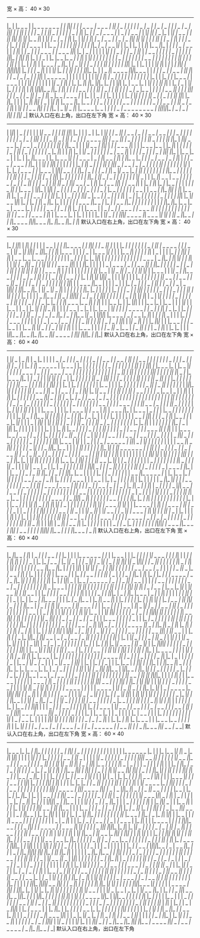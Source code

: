 宽 × 高： 40 × 30
_______________________________________________________________________________
|_  | |_ _   _    | |_ _ _ _ _   _ _ _|_   _| |_|_|_ _|  _| |  _ _ _ _|  _ _ _  |
|_|   |_ _ _|  _|    _|_   _| |  _  |    _ _| |_   _ _|_   _  | | |_ _   _|  _  |
|_|_| | |_ _|_|_ _| | | |    _ _| | |_|    _   _| | |   | |_   _    |_ _|_| |_ _|
|_   _ _|_   _   _ _     _|_  |  _     _|   |_ _ _   _|_  | |_|  _|_| |_ _  |_  |
|_| |  _ _    |  _|  _|_|_  |_|_|_ _|_| |_|_  |_   _ _|_| | |_| |  _ _|_     _  |
|_| |_  | |_| |_ _|_|  _|    _   _|  _ _  |_  |  _ _|_ _    |_|_|  _|_|_  |_|  _|
| | |_| |_     _|    _  | |_|  _| | |  _  |_  |_ _| |  _|_| |_ _ _ _  | | |_ _ _|
|  _|  _|_  |_ _|_| |_   _| |_   _| |_|_ _|_ _ _|_ _ _    |_|_      | |_  | |_  |
|  _|_| |_     _ _|_|_  |  _|      _|_  |  _  |_ _ _  | |    _| |_| |  _|  _  | |
|  _ _ _ _| |_ _   _ _   _|_|_| |_  |  _ _|_  | | |   | |_| |  _|_     _   _|_  |
|    _ _| |_|_  |    _|_ _ _ _|   |_ _| | |    _   _| |  _| |_  | |_|_|_ _| |_|_|
|_|   |_  |      _|_ _    | |_  |_ _  |_ _ _| |_ _|_| | |_|  _|  _|_ _|_  |    _|
| | |_ _   _| | | |_ _| |   |_ _ _  |_ _|_       _| |  _| |_    | | |_|  _| | | |
|_| |_  | |_  |  _|   |_| | |_ _   _ _|_ _ _|_|_  |    _|_ _  |_|  _| |  _ _|_  |
| |_|     | | |  _| |_ _|_|_|   |_  |   |_  | | | |_| |_| |    _|_  |    _| |_|_|
|   |_|_|_|_|_|_|_| |_   _| | |_   _ _|_| |   |   |_|_  |_ _|_ _|  _|_|  _| |_ _|
|_|_|_    |_  |     |  _   _|_|  _ _ _ _   _|_|_|_|_ _ _  |   |  _|  _| |_ _   _|
|_ _ _ _| |_|   |_|  _|     |_ _ _|_   _   _|  _  | |  _|_|_| |  _ _ _ _ _    | |
| | | | | | | |_|_ _|_ _|_|  _|  _   _|_  | |_ _| | | |   |_     _|   | |_  |_  |
| |_       _|       |_  |_ _ _   _|_  |    _ _     _    | |  _|_  |_| | |_    | |
| |   |_|_ _ _| |_|    _|_  |_  |_   _|_|    _|_|_  |_|_|_  |_     _|_    | |_|_|
|_  |    _ _  |_  | |_|  _| | |_| |_| |   |_ _|_ _  | |_|_  |_ _| | | |_| |  _|_|
|_|_|_|_|_ _   _|_|_ _| |_|  _| |  _|  _|  _ _  | | |_  |_| |_     _   _| |  _|_|
| | |_   _ _|_   _  |_ _  |  _| |  _| |  _ _ _|_|  _|  _|   | |_|_|   | | |_ _ _|
|  _  |_|  _|_ _  | |_|    _  |_   _ _|  _ _ _  |_  | |_  | |  _ _| |_  |_      |
| | | |_ _|_    |_| |  _|   | |_|_ _ _| |  _ _|  _|_ _|_| |_|_| |_   _|_|_  | | |
|_ _|_|  _|_|_| |_ _    | |_|_ _|_| |_   _ _ _|_|_  |_ _ _| |  _|  _ _|    _| | |
| |  _ _  |   |_  |  _| |_  | |_ _  | |  _ _ _| | |_|_ _   _|_   _  | |_| | |_| |
|  _ _  |_|_| | |_   _|_|_  |  _  |_|      _  |_|   |_ _ _ _    |_ _  |  _|    _|
|  _ _|_ _ _ _ _ _ _ _ _ _|_ _|_|_|_|_|_|_ _|_ _ _|_ _ _|_ _|_|_|_ _|_ _|_|_|_ _|
默认入口在右上角，出口在左下角
宽 × 高： 40 × 30
_______________________________________________________________________________
|   |_|_| |  _ _|_ _|_  | | | |_|  _   _ _| | |  _|_| |_|_| |_  | | |  _  | |_  |
|_|_     _| |  _ _|_| |_     _   _ _|  _  | |_ _ _ _|_ _ _ _| | |  _ _|  _| | | |
|  _| |_ _ _|  _    |_  |_|_|_ _|   |_ _|  _ _|_|_   _     _|  _|_|  _|  _ _|   |
|    _ _ _   _ _|_|_| |  _ _   _|_|  _|_ _  | |   | | | |_|  _ _|  _|_      | |_|
|_|_  |  _|_|_|_   _ _ _  |_ _|_ _ _  |  _ _|  _|_   _| | | | |_|_   _| |_|_ _  |
| | |_|  _ _  |_ _|_|_|_  |  _| |  _ _   _  |_| | | |_ _ _  |_ _  | |_       _|_|
|    _| |    _|_ _| |  _  | |_| |  _ _| | | |   |_  |_ _  |_ _|_| | |  _|_| |_  |
|_|_ _ _| | |_ _| |_ _|  _ _|_ _   _  |_| |  _|_ _|   |  _ _|_   _|  _|_ _     _|
|_|_|_   _|_|_  |     |_ _  |_   _  | | |_  | |_ _|_|_ _ _  | |_    |_ _ _  |_| |
|_ _ _ _  |  _ _| |_|  _ _ _| |_|  _|_ _|_|_ _  |_ _| |    _|_ _ _|_ _ _ _|_ _  |
|_| |  _| |  _ _ _|_   _   _ _    | |_|_  | |   |_| |  _|_|_|  _|_  | |  _| |_  |
|_   _|   |_|  _ _|  _|  _|     |_| |    _|_|_|  _  |  _ _ _|_ _ _|  _  | |_ _| |
|_|    _| | |_  |_ _|_ _|_  |_|_  |   |_    |_ _|    _ _ _ _|_  |_  |_ _     _  |
|_|_|_|  _ _ _|_    | |_|_   _|  _ _|_  | |_ _ _| |_|  _    |_|_ _ _  |_ _|  _|_|
| |   |_   _|_ _| |     | |_|_ _   _|_ _|  _|_  |  _|  _| | |_|  _|  _|_  |  _ _|
|  _|_|_  |_ _    | |_|_| |_   _| |  _|_ _| |_  | | |_|_ _|  _|_|  _ _|  _  | | |
| |_  |   |_    |_|_ _  | | |_ _|_|  _ _  |  _   _ _|       | |  _|_   _ _|_ _ _|
|  _  |_|_   _|  _|  _|_ _  |  _|_   _|_| |_|  _  |   |_|_|_ _   _ _|_ _  |  _|_|
|_ _|    _ _ _|_|_|  _| |_     _ _ _|_|   | |_ _| |_| |_ _|_  |_   _ _|_   _|_  |
|  _| |  _ _|_| |_  |_ _ _  | |_|_|_  | |_|_|  _|    _ _| |  _|_ _|_ _     _|_  |
|_ _ _|_   _|_  |    _  |_  |_ _ _| | | |    _|_  |_ _ _  | |  _ _ _| |_|_ _|_|_|
|   |_|     |_ _ _|_| |_    |  _ _|    _| |    _ _  | | |_ _|_|_  |_  |   |  _ _|
| |_ _|_|_|_ _  |_     _ _|   |_ _ _| |   | |_| |  _ _|_  |_   _|  _|   |_ _|_ _|
|_ _  | | |    _| |_|_| |_  |_|_ _ _  |_|_| |_   _|_  |_   _| |_|  _ _|_|_  |_  |
|  _|     | |  _|_ _ _ _  |_|_ _   _|_  |_ _| |  _ _  |_|_   _| | | | | | |_    |
|  _| |_|_ _|_|_  |_ _  |_ _  |  _ _ _  |_  |  _| |   | |_   _ _ _| |  _    | |_|
|_ _|_  | |_ _ _  | |    _ _|  _  |  _|_ _ _ _ _|  _|_ _   _   _    |_|  _| | | |
|_  |   | |      _|  _|  _| |_| | |_ _ _    | |_ _ _ _  |_ _|_| | |_ _ _  |_    |
|_    | | | | |_  | |_|  _  |    _| |_|_|_|  _ _ _ _  |_|  _   _ _      |_|_  |_|
|  _|_|_ _ _|_|_ _ _|_ _|_ _|_|_ _ _ _ _|_|_|_|_ _ _ _|_|_ _|_|_ _ _|_|_ _|_ _|_|
默认入口在右上角，出口在左下角
宽 × 高： 40 × 30
_______________________________________________________________________________
|_ _|  _|_|_| |  _|_|    _| |_  | | |  _   _  |  _| |   |_|_ _ _   _ _| | |_|_| |
|  _ _|_|_ _|_  | |   |_ _| |  _| |    _| | |_ _ _|   |_|  _|_ _ _   _   _  |_  |
|_ _ _  | |_|_ _  |_|  _|_|_|_|  _ _|_|_|_ _|_ _|_ _|_| |_ _   _  | | |  _|_ _  |
|_     _ _  |_| |_  |   | |_ _ _|_|  _| |  _|_  | |_| |  _    | | |   |_   _|   |
|_|_| | |_| |    _ _  |_ _  |_ _ _ _| | | | | |_  | |  _ _| |   |_  |_  |_  |_|_|
|    _| |   | | | | |_ _|_ _| | | |_ _ _   _  |  _ _|_|_   _| |_| |_| | | |_| | |
|_| |_ _ _|_|_|  _  | |_  |_|_  |_| |     |  _   _ _ _|_|_| | |  _|_|_    | | | |
|  _  |  _   _ _ _|_ _   _| |    _ _ _|_| | |_|_ _|  _| | | |_ _   _|  _|_ _ _| |
|_|  _| | |_| |_| |  _|_|    _| |_ _ _ _  |_| |  _|_  | | | |  _|  _|_   _|_   _|
|_|_  |_     _  | |_|  _ _|_| |  _ _|   | |_|_  |_|_  | |_ _ _  | |   |_|_   _ _|
|_|_ _ _ _|  _|   | |_ _  |    _ _|  _|_|_  |_   _|_  |    _ _|  _|_| |  _ _    |
|_  |_  |  _|_| |_|_  |_|_|_|_   _    | | | |_|_  | | | |_   _|  _|   | |_   _| |
|_|_ _ _ _|  _|  _ _ _|_  |_   _ _|_|  _ _|_  | | |  _  | |_ _ _|  _| |_ _|  _|_|
| |_|_| | |  _   _ _ _|_|_ _  | | | |  _    | | |_ _|  _ _|      _| |_ _  | |_| |
|_ _   _|_ _|_ _  |    _    |_|_|_| |  _|_|_|_ _ _|_|_    | |_|_ _  |_|_   _ _|_|
|    _|  _|_  |_   _| | |_|_  |_   _|_  |  _| |_  | |_ _|  _|   |  _  |  _| |_|_|
| |  _|_ _|_ _|  _ _|_ _|_   _|  _    | |   |_  |_|_   _|_  |_| | |_ _|_  |_  | |
| |  _ _|_|_   _ _|  _|_|  _ _|  _|_|_|_|_|    _|  _    |  _  |_ _|  _|_|_| |  _|
| |_   _| |  _  |_  |_| |_| |_| |    _  | |_| |  _|_  |  _|_ _ _|_  |  _| |  _  |
|_| |_ _|_ _|_   _   _| |_ _|_ _  |_  |_   _|_ _|_   _|_|  _ _ _  |_   _ _|_|  _|
|_| | | |_   _    |_  | |_  |_|_| | | |_   _  |_  | |_ _  | | | |_|_  | | |_ _  |
|    _  | |_  |_|  _|_ _|_|  _  |_| | | |  _|_     _   _  |  _  |_  | |_  |_ _  |
|_|  _| |   |_  |_ _ _   _ _ _| |_ _   _|_ _|_ _|_|  _|_ _  |_    | |_       _| |
|  _|     |  _ _| |  _|_|  _ _|_ _  |_ _  |_ _  |_|_ _|  _  |   |_|_ _  |_|_ _  |
|_|_|_|_| |_ _ _ _ _|_ _   _|_     _ _  |_   _|_| |  _|_ _| |_|  _  | | |   |_ _|
| |  _ _ _    |_ _| |_  | | |  _|_ _  |  _ _ _|  _   _ _|  _| |_  |  _ _|_|   | |
|_|_ _|  _ _|  _  | |_|_| | |_|_ _ _|_|  _|_  | |_ _|_|_|_    | | |_   _ _ _|   |
|_   _  |_   _  | | |_ _   _|_| |_|  _  | |  _    |_  |_| | |_|   | | |_ _ _  | |
|  _|  _|  _  |_|_ _  |_     _  |  _|  _ _|_| | |_  |    _ _| |_| | |_    |_  | |
| |_|_|_ _ _|_|_ _ _|_|_ _|_|_ _ _|_|_|_ _ _ _ _ _|_ _|_|_|_ _|_|_|_|_ _|_ _|_|_|
默认入口在右上角，出口在左下角
宽 × 高： 60 × 40
_______________________________________________________________________________________________________________________
| |_|_ _  |  _ _|_| |  _  |_    | | | |  _ _|  _ _| | |  _ _|_     _| | |_ _  | |  _ _ _| |_ _ _  |  _|_| |_  |  _ _  | |
|_ _| | | |  _ _| |  _|_ _ _| |_      |_|  _|_ _  |_  | |_   _| |_|  _ _ _   _ _      |   |_   _ _  | |_  |  _| |  _|_ _|
|  _| |  _ _|  _| | |_  | |_ _|_  |_| | |   |_|_|  _|_  |_   _ _  |_    | |_ _  |_| |  _| | |  _|      _ _ _   _|  _ _| |
|  _ _   _  |  _   _ _| |_    | | | | |_ _|_   _|   |   | | | |  _   _|_|_     _| |_| | | | | |   |_|_|   | | |   |   |_|
|_|  _ _|_  |_  |_ _   _ _|_|_  |  _|_ _   _| |_  | |_|_  |_| | |_ _  | |_ _|  _| | |  _|_   _|_|_ _   _|  _|_|_|  _|  _|
|  _  |  _|_  |     |_ _|_| |_    |  _| |_|  _ _|_| |   |_  |_   _| |  _|  _| | |   |_ _| |_|  _ _  |_ _|_  |   |_|  _| |
|_|_| |_  | |_  | |_     _| |  _|_     _|_    | |_  | |_ _  |   | | |_ _| | |_   _|  _| | |  _   _|_| |  _  |_|_   _| | |
|   |_    |   |_|_|_  |_| |_ _|_   _| | |  _|_| |_ _ _ _|   |_|  _  |  _|  _ _ _|   |_ _  |   |_|_|_  |_  |_|    _   _ _|
| |  _|_| | | |_|   |_ _   _ _| | | |_ _  |_   _  |  _  | |  _|_| | |  _|_| |_   _|   | |  _| |_    |_ _ _ _|_|_|    _ _|
|_|   |_ _  |_   _|  _ _|  _|  _ _ _|_ _ _|  _ _|_   _| | |_ _|_  |  _| |_  |  _|  _| |_ _| | |  _| |_  |   |  _|_| | | |
|_ _|_   _|   |_ _|  _ _|_   _   _|  _ _| |_ _| |_  |_  |  _     _|  _|   | |  _|_ _|_ _  |_  | |   |   | |   |_ _ _  | |
| |_ _ _ _ _|  _|_  |_   _|_|_     _   _   _|_ _  |_  |   |_ _|_|_   _  | | |_ _|_  | |_   _|_  |_|_ _|  _|_| |_  |   | |
|_ _ _  | |   | |_  |  _   _ _  |_|_   _|_ _ _    |  _|_|   |  _ _ _ _|_|_  | |_   _   _  |  _   _| |_  | |_ _ _|  _| | |
|_  | |_   _|_  | | |_  |_|  _    | |_|_ _    |_|  _| |_  |_|  _| |  _ _|_    | |_|_ _|_ _  |_  |   |  _| |_    |_  | | |
| | |  _ _ _|  _|_|_|  _|_ _|_ _|  _ _|_  |_| |_   _ _| |_  |  _  |_  |_|_  | |   |    _  |  _|_|_|_    |   |_| |  _|_| |
|    _ _|  _| |_|  _   _| | |  _|_|_   _ _|    _  |_  | | |_  |_ _| |_  |_  |_ _|_| | |  _| |  _| |_ _|_  |_|_   _|_ _  |
|_|_| |_   _|_  | | | | | |   | |_  | | |_ _|_| |_ _   _|  _| |_  |  _  | |  _|     |_| |  _| |_  |    _   _| |  _ _  | |
|    _   _ _  |_|  _|_    |_| | | |_ _ _  |_   _ _|_ _ _   _|_ _|_ _ _| |_  |_ _| |_ _|   | |  _   _|_|_ _ _|_ _| |_ _  |
|_|_ _| |   |  _ _ _|   |_ _|_ _ _  | |_   _ _ _|  _|_  |  _ _|_  | |_  |  _ _|_|_|  _  | |_ _ _| |  _| |  _| |_ _  | | |
| | | |_|_| |_ _ _  | |_|_    |   |      _     _|_  |  _|  _ _|  _ _ _     _ _ _|_    |_|_|  _ _|_    |_|_   _| |   |   |
|_  |   | | |  _ _ _|_|  _ _|_|_|_ _| |   | |_ _|_   _  |_| |_ _|  _ _|_|_|_  |_ _  |   | |  _|  _|_| | | | | | |_|_  |_|
|  _|_|  _ _   _ _ _ _   _| |         |_| | |  _   _| | |    _ _| |  _ _|  _ _    |_| |    _ _|  _  |_|_ _   _| |  _    |
|_  | |_ _ _| | |_  |  _ _ _| | |_| |_  |_| | | |_| | | | | | | |   |  _|     |_|_|_  |_|_  | |_| |_   _|    _| |  _|_|_|
| |_   _ _| |_|_  |_    |   |_| |_|  _| |_   _|   | | |_| |_   _  |_   _| |_|_|  _|   | | |_|_ _ _  |_  |_|_  |  _|  _ _|
| |_  |_  | | |    _ _|  _| |_   _|_  | | |_ _|_|    _ _| | |_  |_|_   _  |   | | |_|_  |  _ _  |    _  | |_  |  _ _|  _|
|    _|_  |  _|_|_  | |_|_|_|    _ _| | |      _ _|_| |_   _|     |  _|  _| |_|  _|  _|_ _  | |_  |_  |_ _  |  _   _ _ _|
|_|_  | |   |_ _   _|  _|  _ _|  _  |_|_  |_|_   _| |  _ _|_ _| |_|_|_  |_ _  |   | |  _|_  |_   _| |  _ _|_ _|_  | |_  |
|  _ _ _|_|_ _ _ _   _   _|_  | |_    |_ _  |_ _|_  |_| |  _|_    |_  |    _ _ _|  _ _  |_ _ _|_| |_ _| | | |_ _ _ _  | |
|  _   _  | |_  |  _ _|  _|_  |_ _| |_| | |_  | |  _|_  | |  _ _|_|_  |_|_ _|  _| |  _   _   _| | |_  |_     _|_   _ _  |
|  _|_| |    _ _ _ _|  _ _ _   _| |_| | | |_   _    | |  _ _   _|    _  |_  |_ _ _|_  |_ _|_|  _ _|   | |_| |    _ _|_ _|
| |_ _  |_|_|  _ _ _|  _|  _     _   _|_  |  _ _| |_  |  _| |_ _  |_ _|_ _|    _| | | |_  |_    |   |_ _   _ _|_  |    _|
| |_   _|     |   | | |_ _|_ _| | |_ _  |  _   _| |_    |  _|_  |_|  _| |_  |_   _ _| |  _| |_|_ _|_|    _  |_   _  |  _|
| | |  _| | |_ _|   |  _ _ _ _|_ _|_ _ _|_|_|_|  _ _|_|  _|    _|_    |  _| | |  _ _    |   |_    | | |_|_  |_ _| |_|  _|
| | | | | |  _|_ _|_  |_   _|_    |_  |   | |_   _ _| |_  | |_|   |_|    _ _| |_|  _|_| |_|     |_ _  |  _|_  |  _|_   _|
| |  _|_  |_| |_| |    _   _ _ _|_|_  |_|_  | | |_ _   _ _ _|_  |  _|_|  _|   |  _   _ _ _| |_| |_   _     _|_ _|_   _  |
|  _   _| | | |   |_|_| |_ _| |  _|_ _ _   _|   |_|_   _  | | |_|  _ _|_|_  | |_|_ _ _ _|   |_ _  |_|_ _|  _ _ _  |_ _|_|
|_|  _|   |_   _|_| |_   _    | |_  | | | |  _|_| |  _|_  |_  | |    _|  _|_| | |  _| | | |_|  _|_| |_   _ _    |  _ _| |
|  _|_  |  _ _ _  | |   | | |  _ _ _ _  |_ _   _| |  _ _|_   _ _| | | |  _|  _   _| |  _|   | | | |_|_  |_   _|_|_ _  |_|
|     | |_|_|   |  _ _|_|  _|  _ _  |_|   |_  |  _|_     _| |_  | | |       |  _       _| |_   _    |_   _| |  _|_  | | |
| |_|_|_|_|_ _|_ _ _ _ _|_|_ _ _ _|_ _|_|_|_ _|_ _ _ _|_ _|_ _|_ _|_ _|_|_|_|_|_ _|_|_ _ _|_ _|_ _|_ _|_|_ _ _ _|_ _ _|_|
默认入口在右上角，出口在左下角
宽 × 高： 60 × 40
_______________________________________________________________________________________________________________________
|_     _|_|_ _   _| |_| |    _     _|  _| |_ _   _  |_ _|_  |_  | | | |_   _   _ _   _ _ _| |_  | |_ _ _  | | |_ _| |   |
|_  |_|    _ _ _  |_   _| | |_| | |  _| | | |_|  _|_|  _| | |_ _    | |_  |_ _|  _ _  |_    |_  |_|_ _  |    _| |_ _  |_|
|_ _  |_| |  _ _| |_|   |_|_|_  |_|_   _    |_|_|_| | |    _   _|_| |      _| | |_  |_ _|_|  _ _| |_| | |_| | |_  |  _| |
| |  _ _    |_|_   _ _|_|_  |  _| |_  | |_|_| | |_|_  |_| |_ _ _| | |_|_| |  _|   | | | |_     _ _ _|  _ _  |_ _  |_    |
|  _|    _|_ _ _|_|_ _  |_ _|_ _ _   _| |_|      _|_  |_  | |  _|   |  _|_|_  | |_   _ _   _|_  | |_ _|  _|  _ _  |   | |
|_|_ _|_   _  |    _|  _|_ _  | |_|_  |  _|_| |_ _|_  |_   _| |_ _|  _ _   _ _  |_ _ _|  _  |_|_  |_| | | |_|  _| | | |_|
|_  |  _|_  |_|_|  _  | |_ _ _|  _ _ _ _ _ _|  _    |_   _|_ _   _|_|_   _|_ _ _  | |   |  _|   |_ _ _   _|  _| |  _| | |
|_ _   _   _|    _  | | |_ _|_  |_  |_   _| |_ _|_|  _    |_ _ _  |  _|  _|  _| |_|  _|_|_   _|    _|   |_  | |  _| | |_|
| |_  | | |_|_|  _|_|   |_|  _|      _   _|_ _ _    |_  |_   _  |_  |_|_      | |_|  _ _ _|_|_ _|  _|_|_   _ _  | | |_ _|
|_ _|   |_ _ _ _| |   |_   _|_ _|_| | |  _| |  _ _|_ _| |_|_|_  |  _ _|_ _|_|_  |_ _ _    |  _ _|_  |  _|_|      _|_  | |
|    _|_ _|    _|_| |_ _|_  |    _  |   |_  | |_ _   _| |_|_     _     _ _|_  | | |_   _|  _  |_|_ _  | |_ _|_|  _ _ _|_|
| |_ _| | | |_    |_ _|_  |  _|_| |_| |_  |_   _|  _   _ _| |_|_ _|_|_|_   _|  _  |_ _| |_ _|_|_ _  |  _|  _ _|_ _|_  |_|
|_|  _ _ _  |  _|_|  _ _ _ _|_  |_  |   |_ _ _| |   |_    |  _ _  |  _|_|  _    |_|  _|  _  |_  |    _   _ _| |_| |  _  |
| |_ _| |_  |  _| | |_  |  _ _        | |  _ _| |_| | | |_|_ _|  _| |_    | |_| |_|_    |_ _  | | |_| |_|_|      _| |  _|
|_  |_   _  |_   _ _|_     _| |_|_|_|_|  _|_| | |  _| | |_  |_|  _   _ _|_|_|_   _| |_|  _| | |   | |_ _|_  |_|  _  |_|_|
| |  _ _|_ _  | |  _  | |_   _   _|_  | | |_   _ _ _|  _|_  | | |_ _      | | |_ _|  _ _| |_    | |   |  _|_|  _|_ _|_| |
|_ _| |_ _|_ _|   |_ _|_|_ _|_  |    _|  _| |       |_ _| | | | |_ _ _| |_ _| |  _ _  |_ _  |_| |_|_|  _     _|  _ _| | |
|  _   _ _ _  |_|_   _ _|_ _|_|_ _|_|  _ _|_ _|_| |_ _|_|  _|_   _| | |_|  _|  _  | |_| | |_  |  _|    _|_|   | |_|_|_  |
|_|_|_|_ _   _|  _ _|_| | |_     _  |_|     | |_   _ _| | |    _|_ _ _  |  _| | |  _|_   _   _  |_|_|  _|  _|_|_ _ _  | |
|_ _|_|  _|_   _|_     _  |_  |_|_|_ _| |_|_|_ _ _  |    _ _|_ _ _|  _   _   _|_ _ _|_| |  _| |  _| | |_  | |_|_  | |_  |
|_|  _   _| | |_ _ _|  _|_|_ _  |_      |   |_| |_  | |_|_ _  |_  |_| |_  | |   |  _    |_|_| |    _ _|_ _  |  _ _| | | |
|   |   |_  |_ _|_  |     |_   _| |_| |_  |_|_ _ _ _ _|  _|_|_ _  |_|_  | |_ _|_|_|_|_| |    _| |   | |    _  | | |   | |
| |_|_| | |_ _  |_|   | |_|_|    _|  _| |_|   |_ _   _  |_      |_   _| | |  _ _ _|     | |_|_  |_| | |_|_|  _| | | |_| |
|_|_  | |_ _ _   _ _| | |_  | |_| |  _|_  |_|  _|  _ _|_|   |_| |_  |_   _ _  | |_ _| |  _|_  |_ _|   | |   | |    _|   |
| | |    _ _   _ _ _|_| |_ _  | | |_ _    |  _| |  _|_ _  |_| |_  |  _  | |  _| |_ _| |_ _  | |_ _ _|_  |_|  _  |_ _  | |
|  _  |_|  _ _ _|  _|_|_|_  | |_  | |_ _| |_ _  | | |_  |_ _  |  _| |_|_| |  _|_  |_|_    |  _|   |_|_ _ _|_|  _ _|_ _| |
|_|_  |_  |_  |_ _   _  |_    |_  |  _   _|_     _ _| |  _|_ _| |   |_|_  | |_| |_ _   _|_|_|  _|_|_|_ _  |   |_|_|_ _ _|
|_|_  |_| | |_ _     _| | | | |_ _  |_   _|_ _|   |_   _          |_ _| | |_|_ _  |  _ _  |  _ _|  _ _ _|_ _| |  _   _| |
| | |_| |  _|_   _| | | | | | |  _|_|    _ _  | |_| |_|_ _|_|_|_|_  | | |  _| |_|  _|_  | |_     _ _ _  |  _|     | |_  |
|    _ _ _     _| |_|  _ _| |  _|  _| |_| |    _|   |  _|_ _| |_| |_|_|_ _   _ _| |_ _|_ _|_|_| | |_|_ _|_  |_| |_|_|_  |
| |_| | |_ _|_ _   _|   | | |_   _ _ _|_  | | |   |_|   |_|  _ _|_  |_| |_|  _|   |     |   | |_   _   _ _ _  |  _|_  | |
|  _   _ _ _  | |_|_ _|  _ _|_|_ _ _|   | |_|_  |_  |_|_  |    _ _|_ _   _ _ _  |_  |_|_|_|   |_|_|     | |  _  |_| |  _|
|_| |  _| | |  _ _  |_  | |   |_|_ _ _|_ _    |_|   | |_    |_ _| |_ _  |_|    _|_|_| |  _|_| |_|_  | |_| | |_ _|  _|_  |
|_   _|_   _  |_  |_| | | |_|_   _  |  _|_  |_|   |_ _   _|_|_ _|  _  | |_  |_|_ _     _| |  _| | |_|     |    _ _  | | |
|_ _|_ _  |_ _   _| |_   _|  _|_|   | | |_ _   _|_| |_|_ _|_   _|_| | |  _| | | |_  |_  | |_   _ _| | |_|_|_| | | |  _ _|
|   |_ _   _ _|_   _|_ _|_  |  _|_| |_   _| |_   _ _     _  | |_|  _ _  | |_ _   _   _|_ _| |    _ _|  _ _ _| | |  _ _ _|
|_| |    _    | |_|_|_|  _ _ _ _|_       _ _   _   _|_|_|  _  | |  _|_  |_   _ _|_ _|_  | |_  | |_   _  |_  | |    _    |
| |   | |_  |  _   _ _|_  | | |_   _| |_   _|_ _| |    _|  _|_  |_  |_  |_|_  |  _ _|_   _ _  |_  | | | |  _|_|_|_  |_| |
| | |_|_|_ _| | |  _  |  _   _|_ _  |_| | |_  |_ _| |_| |_  |_ _ _  | | |_ _   _    |_ _   _|_ _| | | |_| | |_  |_| |_ _|
|  _ _|_ _ _ _|_ _ _|_ _|_ _ _ _ _|_ _ _|_ _|_ _ _|_ _ _ _ _ _ _|_ _|_ _ _ _|_|_ _|_ _|_ _ _|_|_ _ _ _|_|_|_ _ _ _|_ _ _|
默认入口在右上角，出口在左下角
宽 × 高： 60 × 40
_______________________________________________________________________________________________________________________
|_ _ _    |_  |_       _| |_|_ _|  _|_ _| | | |_ _    | |_|_|   |  _  | | |  _| | | |_  |_  | | | | | |_ _ _ _ _ _  |_  |
|   |_  |_ _  |_| |_|  _    |_ _|_| |_|_| | | | |   |_| | |_  |_ _| | |  _| |  _ _    | |_|_ _    | |   |   | |_|    _ _|
| | |     |_ _ _|  _| |  _|_ _|_|_|_|  _ _   _|_| | |_   _| | |_  |_|  _ _  |_|_ _ _| | |_ _ _ _|    _|_ _| |  _ _|_| | |
|_|_  |_|  _   _|_|_ _|_|  _|  _ _|   |_|_| |_ _ _|_   _| | | |_|  _    |  _     _|_  | |  _ _|_ _|_      |  _|_ _|_| | |
|_   _| |_|_ _|_ _ _|_   _   _|  _|_|_   _| |   |_ _  |_ _|_ _  |_|_ _| |_|  _| |_|_ _   _|_|_|   | |_|_| |_ _|  _    | |
|_|   |_|  _ _  |_|_| |_|_|  _|_ _  |_   _|_ _|_|_  |_| |  _|_|_   _|_ _| | |_|_| |_|  _ _| |_  |_ _ _|_       _ _|_|_  |
| | |_ _|  _|_    |_  |_ _| |_ _ _     _|_  |_| |_    | | |_|_  |  _  |   |_  |_ _|_ _| | |_|  _   _ _|_  |_|_|  _|_  | |
|_ _ _  |_| | | |_ _ _ _| |_  |_|_| |_   _| | | |_|_|_   _|_   _|_| |  _|_  | |_  |_  |_   _|  _|  _    |_| |  _| |_   _|
|_| |       |_   _|_ _| |_|     | |_|_ _ _   _   _  |_   _|_ _|_|_|   |  _| |  _   _| |_ _ _ _|_  |_ _| | |    _|  _|  _|
|_ _| |_|_| |_ _   _ _ _   _| |_|_|  _ _ _ _  |_|_| |_   _  |  _  |_|_|_   _|_|  _ _| |  _ _|_|  _ _  | | | |_    |_ _  |
|_  |_ _|_  |_   _|_|_  | |_  | |  _ _ _| | | |_|_|_ _ _ _|_ _ _|_ _|  _|   |_  |  _ _| | |_|_  |  _ _| |  _|   |_  |_  |
|_|_ _ _ _  |_|_|  _ _|_ _|_|   |  _ _|_  |  _|_  | |  _  |_   _|  _      |_| |_   _| |_  | |_|_|_|_|  _   _| |_|_ _    |
| | |_|_   _| |  _  | |  _  |_|_  | | |  _   _| |  _| |_  | |_| | |_ _|_|_|_     _  | | |_   _ _|_| |  _| |_  |_  | |_| |
| | |_|_|_ _   _ _|    _|_| |_|_ _  | | | |_ _ _| |  _|_ _  |   |_ _ _|   |_ _|_| |_ _|  _ _|_|_  |_   _| |_   _|_|_|   |
|_ _  |_     _   _|_|_|_   _ _ _|_  | |  _ _| |_|_ _  | |_    |_   _|_|_|_  | | |_| |_  |_  |  _  |_|_ _|_|_ _|  _|_ _| |
| |_  |_ _|  _|_|_  |_   _ _ _|   |_|_       _|_ _  |_ _|_| |_|_| | |_ _  | |  _| |_|  _ _ _ _|      _|      _|_  |_   _|
|_      |   |_  | |  _  |  _ _|_|     | | |_ _|_ _ _| |  _ _ _|_  |_ _  |  _|_ _ _ _  | |_   _|_| |     | |_ _ _ _  |  _|
| | |_|_|_|_ _ _ _|  _| |_ _    |_|_|   | |_ _   _ _ _ _| |  _ _   _  |_| |_|  _| | |  _|_ _   _|_|_| |_|_|_|_  |_   _|_|
|_  |_|    _   _| | | |  _   _|_ _  | |_| |  _  |_|      _| |  _ _ _| | | |_|   |  _ _  |   | | |_| | |_|     | |_   _|_|
|   |_| |_|_   _ _|  _|_|_ _   _  |_   _|_|_|  _|_  |_|_|   |_    |  _|_|   |_|_  | | |_ _|_   _| |_|_| |_| |_| |  _| |_|
|_|_ _|_   _| |  _ _  |_ _|_  | |_|  _ _  |_   _ _    |_ _|_|_ _| |_ _|  _|   |_   _ _|_| |_ _ _|_ _   _  |_ _   _|  _| |
|  _| |_ _  |_   _| | |_|_ _| |_| |_ _|_ _ _ _ _| |_|_|_|_    |    _|_  |_|_| | | | |_|_|  _|  _|_| |_ _|_     _ _| |_  |
| |  _| |_ _  | | |    _    | |   | | | | |_   _|_ _|_ _ _ _|_  |_|_|_|_|_   _ _|_ _  |  _       _ _|_|_   _| |_  |  _ _|
|_|_ _|_|_|_|_|   |_|_|   |_|_ _|  _|_| |_|_ _|_| | | | | |  _   _|_|_ _|_|_ _   _|_ _| |_|_| | | |    _ _|  _    |_   _|
|_  |  _   _|  _| | |  _|_ _|  _|_| |_  | |  _ _    | | | |_|_   _|_| | |_   _  | |_|  _ _ _|_|_ _  | |_|_| |  _| |_ _| |
|_   _|  _  |   |_|_ _|_| |    _ _| |  _|   | | |_|  _| |_ _   _| |_ _  |_ _  |  _|_  |  _ _|_ _ _| |_ _  | |  _|  _  | |
|_  |  _|_  | | | |  _|_ _|_| |   |_  | |_|  _| |_  | |  _ _| |_ _ _   _|   | |_ _ _   _ _| |  _  |  _| |_| |_|_ _ _|_  |
|_  |_| |_ _ _|_  | |_ _|_   _ _|_ _ _| | |_| | |_   _ _|  _   _|     |_| | |  _|  _ _ _| |  _|    _|  _|_ _|_| |_|_   _|
| |_  |_      | |      _ _|_ _    |_| | |   |  _   _|  _|_|  _ _ _|_| |_ _| |  _|_|_ _   _ _|_  |_ _ _  |_  |  _|_ _    |
|_| | |_ _|_|  _| |_|_ _|  _  |_| | |_|  _|_|  _|       |  _|  _|  _  |  _ _ _    | |_ _   _|  _ _    |_| | |_|_  | | | |
| |_    |    _|_|_   _|_    |   | |  _|  _|_|_|_ _|_|_|_|_|  _ _  |_|_| | |_ _ _|_|    _| | | | |_ _|_|  _|_|_  |_|_  |_|
| | | | | |_|_|_|_   _ _  |_| | | |_  | |  _ _   _ _ _|   |_|_|  _| |_|_|_  |_    | |_|_  |_    |_   _|_| |_| |  _|_ _| |
| |_  |_| |_|  _ _  |_  | | |_|_ _  |_ _    |  _  |_  | |_|  _ _  |_|_  | |_   _|   |  _ _|_|_|  _ _   _|_|_ _  |_|_|_ _|
|_  | |_|_|_ _|  _| |  _|_  | |_| |_| | |_| | |_ _ _ _ _  |_|_|_  | |_|_|_ _   _| |     | | | |_| |_ _| |_  | | |_ _  | |
|  _ _|  _| |  _| |_   _|_   _ _   _|    _|_| |_ _ _| |_ _   _|_|  _| |_  | |_  | | | |    _|  _  | |_ _|_ _    |_ _   _|
| |    _| |   | | |  _ _| |_| | | | |_|_  |  _|_|     | |_   _|_  |  _    |  _ _|_|_|_| | |_ _|_ _ _ _    | | |_ _|_|_  |
|_ _|_     _| | |_ _ _    |_  |_ _|  _| | | |_  | |_|_| | |_   _|_  | | |_   _|_  |_| | |_|  _ _|_|_   _| |_ _ _  |_ _|_|
| |  _ _| | | |_     _ _|_|  _ _ _  |_|_| |   |  _  |_  |_|_ _  |_ _|_ _|_|  _   _| |_|  _|  _|  _ _  | |_|_  |   | |  _|
|  _  |_   _|_|_  | |_  |_| |  _|_   _ _  |_| |  _|_   _|  _| |_     _  |  _ _| |_|_|_|_  | |_|  _  |_    | | |_|_  |_  |
|  _|_|_|_ _ _|_ _|_ _ _|_|_ _ _|_|_ _|_|_|_ _|_|_ _ _|_ _ _ _ _ _|_|_|_ _ _|_ _ _ _|_ _ _ _ _ _|_ _ _|_|_ _|_|_ _ _|_ _|
默认入口在右上角，出口在左下角
